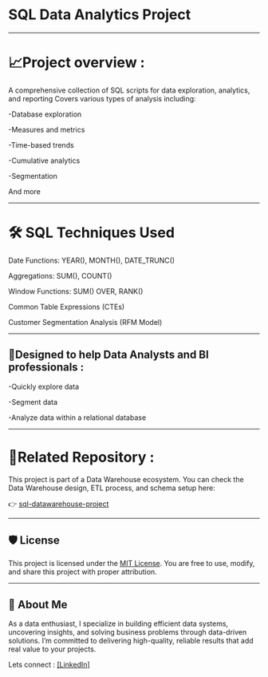 # SQL Data Analytics Project

---

# 📈Project overview :
A comprehensive collection of SQL scripts for data exploration, analytics, and reporting
Covers various types of analysis including:

-Database exploration

-Measures and metrics

-Time-based trends

-Cumulative analytics

-Segmentation

And more

---

# 🛠️ SQL Techniques Used
Date Functions: YEAR(), MONTH(), DATE_TRUNC()

Aggregations: SUM(), COUNT()

Window Functions: SUM() OVER, RANK()

Common Table Expressions (CTEs)

Customer Segmentation Analysis (RFM Model)

---

## 🎯Designed to help Data Analysts and BI professionals :

-Quickly explore data

-Segment data

-Analyze data within a relational database

---


# 🔗Related Repository :
This project is part of a Data Warehouse ecosystem.
You can check the Data Warehouse design, ETL process, and schema setup here:

👉 [sql-datawarehouse-project](https://github.com/karan-bodara/sql-datawarehouse-project)

---


## 🛡️ License

This project is licensed under the [MIT License](LICENSE). You are free to use, modify, and share this project with proper attribution.

---

## 🌟 About Me
As a data enthusiast, I specialize in building efficient data systems, uncovering insights, and solving business problems through data-driven solutions. I’m committed to delivering high-quality, reliable results that add real value to your projects.


Lets connect :
[[LinkedIn]](https://www.linkedin.com/in/karan-bodara-8684562b4/)
